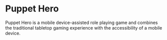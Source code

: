 Puppet Hero
===============
Puppet Hero is a mobile device-assisted role playing game and combines the traditional tabletop gaming experience with the accessibility of a mobile device.